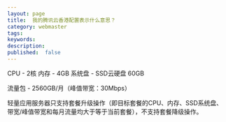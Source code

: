 ```yaml
---
layout: page
title:  我的腾讯云香港配置表示什么意思？
category: webmaster
tags:
keywords:
description:
published:  false
---
```




CPU - 2核 内存 - 4GB
系统盘 - SSD云硬盘 60GB

流量包 - 2560GB/月（峰值带宽：30Mbps）

轻量应用服务器只支持套餐升级操作（即目标套餐的CPU、内存、SSD系统盘、带宽/峰值带宽和每月流量均大于等于当前套餐），不支持套餐降级操作。



